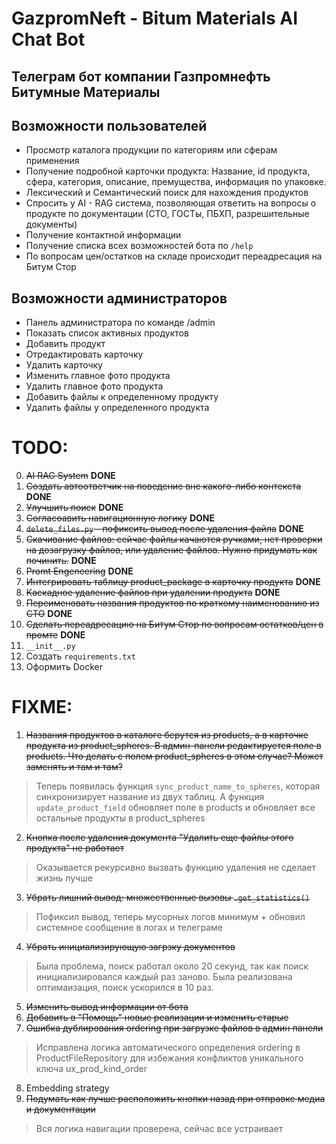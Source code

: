 # GazpromNeft - Bitum Materials AI Chat Bot

## Телеграм бот компании Газпромнефть Битумные Материалы


## Возможности пользователей
- Просмотр каталога продукции по категориям или сферам применения
- Получение подробной карточки продукта: Название, id продукта, сфера, категория, описание, премущества, информация по упаковке.
- Лексический и Семантический поиск для нахождения продуктов
- Спросить у AI - RAG система, позволяющая ответить на вопросы о продукте по документации (СТО, ГОСТы, ПБХП, разрешительные документы)
- Получение контактной информации
- Получение списка всех возможностей бота по `/help`
- По вопросам цен/остатков на складе происходит переадресация на Битум Стор

## Возможности администраторов

- Панель администратора по команде /admin
- Показать список активных продуктов 
- Добавить продукт
- Отредактировать карточку
- Удалить карточку
- Изменить главное фото продукта 
- Удалить главное фото продукта 
- Добавить файлы к определенному продукту 
- Удалить файлы у определенного продукта


# TODO:
0. ~~AI RAG System~~ **DONE**
1. ~~Создать автоответчик на поведение вне какого-либо контекста~~ **DONE**
2. ~~Улучшить поиск~~ **DONE**
3. ~~Согласоавить навигационную логику~~ **DONE**
4. ~~`delete_files.py` - пофиксить вывод после удаления файла~~ **DONE**
5. ~~Скачивание файлов: сейчас файлы качаются ручками, нет проверки на дозагрузку файлов, или удаление файлов. Нужно придумать как починить.~~ **DONE**
6. ~~Promt Engeneering~~ **DONE**
7. ~~Интегрировать таблицу product_package в карточку продукта~~ **DONE**
8. ~~Каскадное удаление файлов при удалении продукта~~ **DONE** 
9. ~~Переименовать названия продуктов по краткому наименованию из СТО~~ **DONE**
10. ~~Сделать переадресацию на Битум Стор по вопросам остатков/цен в промте~~ **DONE**
11. `__init__.py`
12. Создать `requirements.txt`
13. Оформить Docker

# FIXME:
1. ~~Названия продуктов в каталоге берутся из products, а в карточке продукта из product_spheres. В админ-панели редактируется поле в products. Что делать с полем product_spheres в этом случае? Может заменять и там и там?~~
> Теперь появилась функция `sync_product_name_to_spheres`, которая синхронизирует название из двух таблиц. А функция `update_product_field` обновляет поле в products и обновляет все остальные продукты в product_spheres
2. ~~Кнопка после удаления документа "Удалить еще файлы этого продукта" не работает~~
> Оказывается рекурсивно вызвать функцию удаления не сделает жизнь лучше 
3. ~~Убрать лишний вывод: множественные вызовы `.get_statistics()`~~ 
> Пофиксил вывод, теперь мусорных логов минимум + обновил системное сообщение в логах и телеграме
4. ~~Убрать инициализирующую загрзку документов~~
> Была проблема, поиск работал около 20 секунд, так как поиск инициализировался каждый раз заново. Была реализована оптимаизация, поиск ускорился в 10 раз.
5. ~~Изменить вывод информации от бота~~
6. ~~Добавить в "Помощь" новые реализации и изменить старые~~
7. ~~Ошибка дублирования ordering при загрузке файлов в админ панели~~
> Исправлена логика автоматического определения ordering в ProductFileRepository для избежания конфликтов уникального ключа ux_prod_kind_order
8. Embedding strategy
9. ~~Подумать как лучше расположить кнопки назад при отправке медиа и документации~~
> Вся логика навигации проверена, сейчас все устраивает
